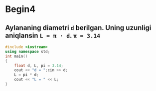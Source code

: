 # Begin4
## Aylananing diametri `d` berilgan. Uning uzunligi aniqlansin `L = π · d`. `π = 3.14`
```cpp
#include <iostream>
using namespace std;
int main()
{
	float d, L, pi = 3.14;
	cout << "d = ";cin >> d;
	L = pi * d;
	cout << "L = " << L;
}
```
